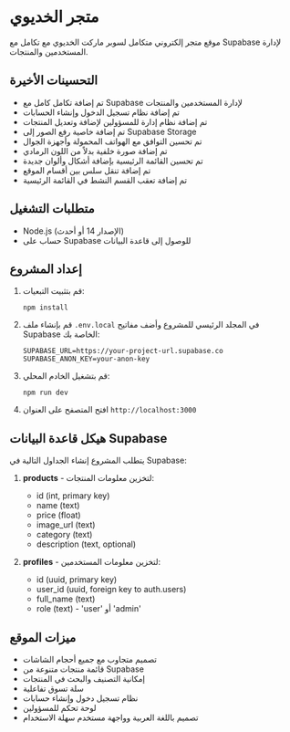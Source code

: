 # متجر الخديوي

موقع متجر إلكتروني متكامل لسوبر ماركت الخديوي مع تكامل مع Supabase لإدارة المستخدمين والمنتجات.

## التحسينات الأخيرة

- تم إضافة تكامل كامل مع Supabase لإدارة المستخدمين والمنتجات
- تم إضافة نظام تسجيل الدخول وإنشاء الحسابات
- تم إضافة نظام إدارة للمسؤولين لإضافة وتعديل المنتجات
- تم إضافة خاصية رفع الصور إلى Supabase Storage
- تم تحسين التوافق مع الهواتف المحمولة وأجهزة الجوال
- تم إضافة صورة خلفية بدلاً من اللون الرمادي
- تم تحسين القائمة الرئيسية بإضافة أشكال وألوان جديدة
- تم إضافة تنقل سلس بين أقسام الموقع
- تم إضافة تعقب القسم النشط في القائمة الرئيسية

## متطلبات التشغيل

- Node.js (الإصدار 14 أو أحدث)
- حساب على Supabase للوصول إلى قاعدة البيانات

## إعداد المشروع

1. قم بتثبيت التبعيات:
   ```
   npm install
   ```

2. قم بإنشاء ملف `.env.local` في المجلد الرئيسي للمشروع وأضف مفاتيح Supabase الخاصة بك:
   ```
   SUPABASE_URL=https://your-project-url.supabase.co
   SUPABASE_ANON_KEY=your-anon-key
   ```

3. قم بتشغيل الخادم المحلي:
   ```
   npm run dev
   ```

4. افتح المتصفح على العنوان `http://localhost:3000`

## هيكل قاعدة البيانات Supabase

يتطلب المشروع إنشاء الجداول التالية في Supabase:

1. **products** - لتخزين معلومات المنتجات:
   - id (int, primary key)
   - name (text)
   - price (float)
   - image_url (text)
   - category (text)
   - description (text, optional)

2. **profiles** - لتخزين معلومات المستخدمين:
   - id (uuid, primary key)
   - user_id (uuid, foreign key to auth.users)
   - full_name (text)
   - role (text) - 'user' أو 'admin'

## ميزات الموقع

- تصميم متجاوب مع جميع أحجام الشاشات
- قائمة منتجات متنوعة من Supabase
- إمكانية التصنيف والبحث في المنتجات
- سلة تسوق تفاعلية
- نظام تسجيل دخول وإنشاء حسابات
- لوحة تحكم للمسؤولين
- تصميم باللغة العربية وواجهة مستخدم سهلة الاستخدام

